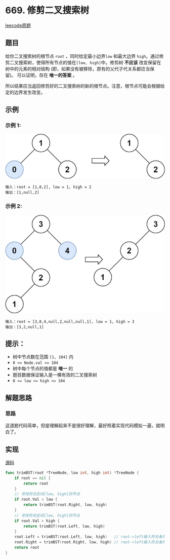# 669. 修剪二叉搜索树

[leecode原题](https://leetcode.cn/problems/trim-a-binary-search-tree/)

## 题目
给你二叉搜索树的根节点 `root` ，同时给定最小边界`low` 和最大边界 `high`。通过修剪二叉搜索树，使得所有节点的值在`[low, high]`中。修剪树 **不应该** 改变保留在树中的元素的相对结构 (即，如果没有被移除，原有的父代子代关系都应当保留)。 可以证明，存在 **唯一的答案** 。

所以结果应当返回修剪好的二叉搜索树的新的根节点。注意，根节点可能会根据给定的边界发生改变。


## 示例

### 示例 1:
![](images/trim1.jpg)
```text
输入：root = [1,0,2], low = 1, high = 2
输出：[1,null,2]
```

### 示例 2:
![](images/trim2.jpg)
```text
输入：root = [3,0,4,null,2,null,null,1], low = 1, high = 3
输出：[3,2,null,1]
```

## 提示：
- 树中节点数在范围 `[1, 104]` 内
- `0 <= Node.val <= 104`
- 树中每个节点的值都是 **唯一** 的
- 题目数据保证输入是一棵有效的二叉搜索树
- `0 <= low <= high <= 104`

## 解题思路

### 思路

这道题代码简单，但是理解起来不是很好理解，最好照着实现代码模拟一遍，就明白了。

## 实现

[源码](./code/669-trim-a-binary-search-tree/main.go)
```go
func trimBST(root *TreeNode, low int, high int) *TreeNode {
	if root == nil {
		return root
	}
	// 寻找符合区间[low, high]的节点
	if root.Val < low {
		return trimBST(root.Right, low, high)
	}
	// 寻找符合区间[low, high]的节点
	if root.Val > high {
		return trimBST(root.Left, low, high)
	}
	root.Left = trimBST(root.Left, low, high)   // root->left接入符合条件的左孩子
	root.Right = trimBST(root.Right, low, high) // root->left接入符合条件的右孩子
	return root
}
```
